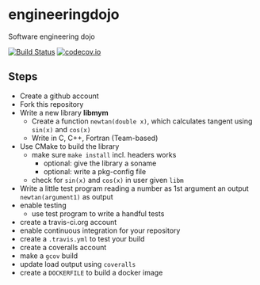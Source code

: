 engineeringdojo
===============

Software engineering dojo

[![Build Status](https://travis-ci.org/MightyNerdEric/engineeringdojo.svg?branch=master)](https://travis-ci.org/MightyNerdEric/engineeringdojo)
[![codecov.io](https://codecov.io/github/MightyNerdEric/engineeringdojo/coverage.svg?branch=master)](https://codecov.io/github/MightyNerdEric/engineeringdojo?branch=master)

Steps
-----

* Create a github account
* Fork this repository
* Write a new library **libmym**
  * Create a function `newtan(double x)`, which calculates  tangent using `sin(x)` and `cos(x)`
  * Write in C, C++, Fortran (Team-based)
* Use CMake to build the library
  * make sure `make install` incl. headers works
    * optional: give the library a soname
    * optional: write a pkg-config file
  * check for `sin(x)` and `cos(x)` in user given `libm`
* Write a little test program reading a number as 1st argument an output `newtan(argument1)` as output
* enable testing
  * use test program to write a handful tests
* create a travis-ci.org account
* enable continuous integration for your repository
* create a `.travis.yml` to test your build
* create a coveralls account
* make a `gcov` build
* update load output using `coveralls`
* create a `DOCKERFILE` to build a docker image
